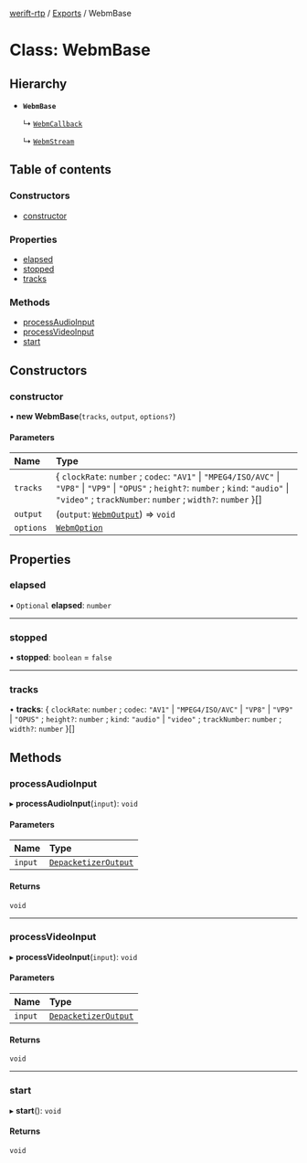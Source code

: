 [werift-rtp](../README.md) / [Exports](../modules.md) / WebmBase

# Class: WebmBase

## Hierarchy

- **`WebmBase`**

  ↳ [`WebmCallback`](WebmCallback.md)

  ↳ [`WebmStream`](WebmStream.md)

## Table of contents

### Constructors

- [constructor](WebmBase.md#constructor)

### Properties

- [elapsed](WebmBase.md#elapsed)
- [stopped](WebmBase.md#stopped)
- [tracks](WebmBase.md#tracks)

### Methods

- [processAudioInput](WebmBase.md#processaudioinput)
- [processVideoInput](WebmBase.md#processvideoinput)
- [start](WebmBase.md#start)

## Constructors

### constructor

• **new WebmBase**(`tracks`, `output`, `options?`)

#### Parameters

| Name | Type |
| :------ | :------ |
| `tracks` | { `clockRate`: `number` ; `codec`: ``"AV1"`` \| ``"MPEG4/ISO/AVC"`` \| ``"VP8"`` \| ``"VP9"`` \| ``"OPUS"`` ; `height?`: `number` ; `kind`: ``"audio"`` \| ``"video"`` ; `trackNumber`: `number` ; `width?`: `number`  }[] |
| `output` | (`output`: [`WebmOutput`](../modules.md#webmoutput)) => `void` |
| `options` | [`WebmOption`](../interfaces/WebmOption.md) |

## Properties

### elapsed

• `Optional` **elapsed**: `number`

___

### stopped

• **stopped**: `boolean` = `false`

___

### tracks

• **tracks**: { `clockRate`: `number` ; `codec`: ``"AV1"`` \| ``"MPEG4/ISO/AVC"`` \| ``"VP8"`` \| ``"VP9"`` \| ``"OPUS"`` ; `height?`: `number` ; `kind`: ``"audio"`` \| ``"video"`` ; `trackNumber`: `number` ; `width?`: `number`  }[]

## Methods

### processAudioInput

▸ **processAudioInput**(`input`): `void`

#### Parameters

| Name | Type |
| :------ | :------ |
| `input` | [`DepacketizerOutput`](../interfaces/DepacketizerOutput.md) |

#### Returns

`void`

___

### processVideoInput

▸ **processVideoInput**(`input`): `void`

#### Parameters

| Name | Type |
| :------ | :------ |
| `input` | [`DepacketizerOutput`](../interfaces/DepacketizerOutput.md) |

#### Returns

`void`

___

### start

▸ **start**(): `void`

#### Returns

`void`
